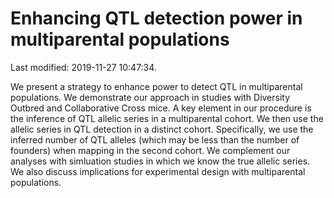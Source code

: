 Enhancing QTL detection power in multiparental populations
================

Last modified: 2019-11-27 10:47:34.

We present a strategy to enhance power to detect QTL in multiparental
populations. We demonstrate our approach in studies with Diversity
Outbred and Collaborative Cross mice. A key element in our procedure is
the inference of QTL allelic series in a multiparental cohort. We then
use the allelic series in QTL detection in a distinct cohort.
Specifically, we use the inferred number of QTL alleles (which may be
less than the number of founders) when mapping in the second cohort. We
complement our analyses with simluation studies in which we know the
true allelic series. We also discuss implications for experimental
design with multiparental populations.
